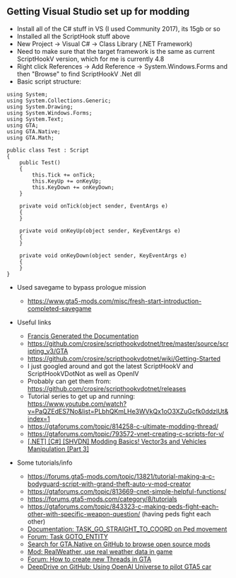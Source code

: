 ## Getting Visual Studio set up for modding
+ Install all of the C# stuff in VS (I used Community 2017), its 15gb or so
+ Installed all the ScriptHook stuff above
+ New Project -> Visual C# -> Class Library (.NET Framework)
+ Need to make sure that the target framework is the same as current ScriptHookV version, which for me is currently 4.8
+ Right click References -> Add Reference -> System.Windows.Forms and then "Browse" to find ScriptHookV .Net dll
+ Basic script structure:
```
using System;
using System.Collections.Generic;
using System.Drawing;
using System.Windows.Forms;
using System.Text;
using GTA;
using GTA.Native;
using GTA.Math;

public class Test : Script
{
    public Test()
    {
        this.Tick += onTick;
        this.KeyUp += onKeyUp;
        this.KeyDown += onKeyDown;
    }

    private void onTick(object sender, EventArgs e)
    {
    }

    private void onKeyUp(object sender, KeyEventArgs e)
    {
    }

    private void onKeyDown(object sender, KeyEventArgs e)
    {
    }
}
```

+ Used savegame to bypass prologue mission
  + https://www.gta5-mods.com/misc/fresh-start-introduction-completed-savegame

+ Useful links
  + [Francis Generated the Documentation](https://frnsys.com/misc/gtav/)
  + https://github.com/crosire/scripthookvdotnet/tree/master/source/scripting_v3/GTA
  + https://github.com/crosire/scripthookvdotnet/wiki/Getting-Started
  + I just googled around and got the latest ScriptHookV and ScriptHookVDotNot as well as OpenIV
  + Probably can get them from: https://github.com/crosire/scripthookvdotnet/releases
  + Tutorial series to get up and running: https://www.youtube.com/watch?v=PaQZEdES7No&list=PLbhQKmLHe3WVkQx1oO3XZuGcfk0ddzlUt&index=1
  + https://gtaforums.com/topic/814258-c-ultimate-modding-thread/
  + https://gtaforums.com/topic/793572-vnet-creating-c-scripts-for-v/
  + [[.NET] [C#] [SHVDN] Modding Basics! Vector3s and Vehicles Manipulation [Part 3]](https://forums.gta5-mods.com/topic/7113/net-c-shvdn-modding-basics-vector3s-and-vehicles-manipulation-part-3)

+ Some tutorials/info
  + https://forums.gta5-mods.com/topic/13821/tutorial-making-a-c-bodyguard-script-with-grand-theft-auto-v-mod-creator
  + https://gtaforums.com/topic/813669-cnet-simple-helpful-functions/
  + https://forums.gta5-mods.com/category/8/tutorials
  + https://gtaforums.com/topic/843323-c-making-peds-fight-each-other-with-specific-weapon-question/ (having peds fight each other)
  + [Documentation: TASK_GO_STRAIGHT_TO_COORD on Ped movement](https://gtamods.com/wiki/TASK_GO_STRAIGHT_TO_COORD)
  + [Forum: Task GOTO_ENTITY](https://gtaforums.com/topic/807241-task_goto_entity-k9-script/)
  + [Search for GTA.Native on GitHub to browse open source mods](https://github.com/search?p=7&q=using+GTA.Native%3B&type=Code)
  + [Mod: RealWeather, use real weather data in game](https://gitlab.com/Jitnaught/RealWeather-GTA5/-/blob/master/RealWeather/script.cpp#L267)
  + [Forum: How to create new Threads in GTA](https://forums.gta5-mods.com/topic/28846/is-it-possible-to-create-new-threads-inside-a-gta5-script/5)
  + [DeepDrive on GitHub: Using OpenAI Universe to pilot GTA5 car](https://github.com/deepdrive/deepdrive)
